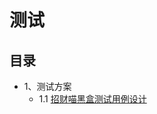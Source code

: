 # 测试

## 目录

- 1、测试方案
  - 1.1 [招财喵黑盒测试用例设计](https://swsad.github.io/Dashboard/documents/blackbox_design/blackbox_test)